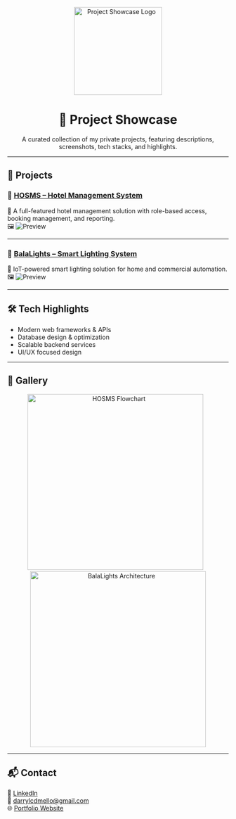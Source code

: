 <p align="center">
  <img src="./assets/showcase/logo.png" alt="Project Showcase Logo" width="200"/>
</p>

<h1 align="center">🚀 Project Showcase</h1>

<p align="center">
  A curated collection of my private projects, featuring descriptions, screenshots, tech stacks, and highlights.
</p>

---

## 📂 Projects

### 🔗 [HOSMS – Hotel Management System](./projects/HOSMS/HOSMS.md)  
📌 A full-featured hotel management solution with role-based access, booking management, and reporting.  
🖼️ ![Preview](./assets/hosms/dashboard.png)

---

### 🔗 [BalaLights – Smart Lighting System](./projects/BALALIGHTS/BALALIGHTS.md)  
📌 IoT-powered smart lighting solution for home and commercial automation.  
🖼️ ![Preview](./assets/balalights/lighting-demo.gif)

---

## 🛠️ Tech Highlights
- Modern web frameworks & APIs  
- Database design & optimization  
- Scalable backend services  
- UI/UX focused design  

---

## 📸 Gallery
<p align="center">
  <img src="./assets/hosms/flowchart.png" alt="HOSMS Flowchart" width="400"/>
  &nbsp;&nbsp;
  <img src="./assets/balalights/architecture.png" alt="BalaLights Architecture" width="400"/>
</p>

---

## 📬 Contact
💼 [LinkedIn](https://www.linkedin.com/darrylcdmello)  
📧 darrylcdmello@gmail.com  
🌐 [Portfolio Website](https://darrylchrisdmello.com)
